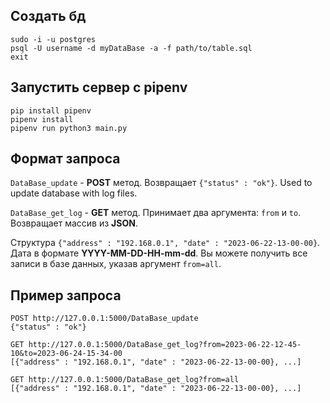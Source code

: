 ## Создать бд

```console
sudo -i -u postgres
psql -U username -d myDataBase -a -f path/to/table.sql
exit
```

## Запустить сервер с pipenv

```console
pip install pipenv
pipenv install
pipenv run python3 main.py
```

## Формат запроса

```DataBase_update``` - **POST** метод. Возвращает `{"status" : "ok"}`. Used to update database with log files. 

```DataBase_get_log``` - **GET** метод. Принимает два аргумента: `from` и `to`. Возвращает массив из **JSON**.

Структура `{"address" : "192.168.0.1", "date" : "2023-06-22-13-00-00}`. Дата в формате **YYYY-MM-DD-HH-mm-dd**. Вы можете получить все записи в базе данных, указав аргумент `from=all`. 

## Пример запроса

```
POST http://127.0.0.1:5000/DataBase_update
{"status" : "ok"}

GET http://127.0.0.1:5000/DataBase_get_log?from=2023-06-22-12-45-10&to=2023-06-24-15-34-00
[{"address" : "192.168.0.1", "date" : "2023-06-22-13-00-00}, ...]

GET http://127.0.0.1:5000/DataBase_get_log?from=all
[{"address" : "192.168.0.1", "date" : "2023-06-22-13-00-00}, ...]
```



